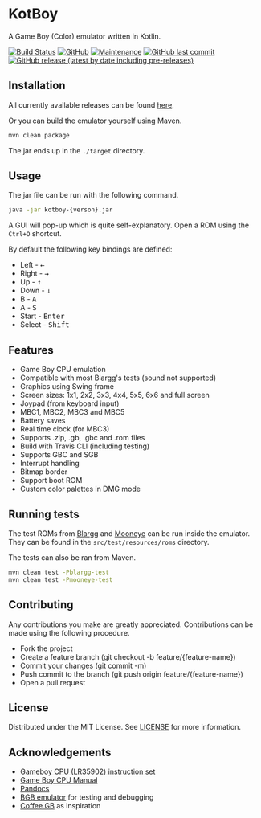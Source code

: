# KotBoy

A Game Boy (Color) emulator written in Kotlin.

[![Build Status](https://travis-ci.org/coenvk/KotBoy.svg?branch=master)](https://travis-ci.org/coenvk/KotBoy)
[![GitHub](https://img.shields.io/github/license/coenvk/KotBoy)](https://opensource.org/licenses/MIT)
[![Maintenance](https://img.shields.io/badge/Maintained%3F-yes-green.svg)](https://github.com/coenvk/KotBoy/graphs/commit-activity)
[![GitHub last commit](https://img.shields.io/github/last-commit/coenvk/KotBoy)](https://github.com/coenvk/KotBoy/commits/master)
[![GitHub release (latest by date including pre-releases)](https://img.shields.io/github/v/release/coenvk/KotBoy?include_prereleases)](https://github.com/coenvk/KotBoy/releases)

## Installation

All currently available releases can be found [here](https://github.com/coenvk/KotBoy/releases).

Or you can build the emulator yourself using Maven.

```bash
mvn clean package
```

The jar ends up in the `./target` directory.

## Usage

The jar file can be run with the following command.

```bash
java -jar kotboy-{verson}.jar
```

A GUI will pop-up which is quite self-explanatory. Open a ROM using the `Ctrl+O` shortcut.

By default the following key bindings are defined:
- Left - <kbd>&larr;</kbd>
- Right - <kbd>&rarr;</kbd>
- Up - <kbd>&uarr;</kbd>
- Down - <kbd>&darr;</kbd>
- B - <kbd>A</kbd>
- A - <kbd>S</kbd>
- Start - <kbd>Enter</kbd>
- Select - <kbd>Shift</kbd>

## Features

- Game Boy CPU emulation
- Compatible with most Blargg's tests (sound not supported)
- Graphics using Swing frame
- Screen sizes: 1x1, 2x2, 3x3, 4x4, 5x5, 6x6 and full screen
- Joypad (from keyboard input)
- MBC1, MBC2, MBC3 and MBC5
- Battery saves
- Real time clock (for MBC3)
- Supports .zip, .gb, .gbc and .rom files
- Build with Travis CLI (including testing)
- Supports GBC and SGB
- Interrupt handling
- Bitmap border
- Support boot ROM
- Custom color palettes in DMG mode

## Running tests

The test ROMs from [Blargg](http://gbdev.gg8.se/wiki/articles/Test_ROMs) and [Mooneye](https://github.com/Gekkio/mooneye-gb) can be run inside the emulator.
They can be found in the `src/test/resources/roms` directory.

The tests can also be ran from Maven.

```bash
mvn clean test -Pblargg-test
mvn clean test -Pmooneye-test
```

## Contributing

Any contributions you make are greatly appreciated.
Contributions can be made using the following procedure.

- Fork the project
- Create a feature branch (git checkout -b feature/{feature-name})
- Commit your changes (git commit -m)
- Push commit to the branch (git push origin feature/{feature-name})
- Open a pull request

## License

Distributed under the MIT License. See [LICENSE](https://github.com/coenvk/KotBoy/blob/master/LICENSE) for more information.

## Acknowledgements
- [Gameboy CPU (LR35902) instruction set](http://pastraiser.com/cpu/gameboy/gameboy_opcodes.html)
- [Game Boy CPU Manual](http://marc.rawer.de/Gameboy/Docs/GBCPUman.pdf)
- [Pandocs](http://bgb.bircd.org/pandocs.htm)
- [BGB emulator](http://bgb.bircd.org/) for testing and debugging
- [Coffee GB](https://github.com/trekawek/coffee-gb/) as inspiration
